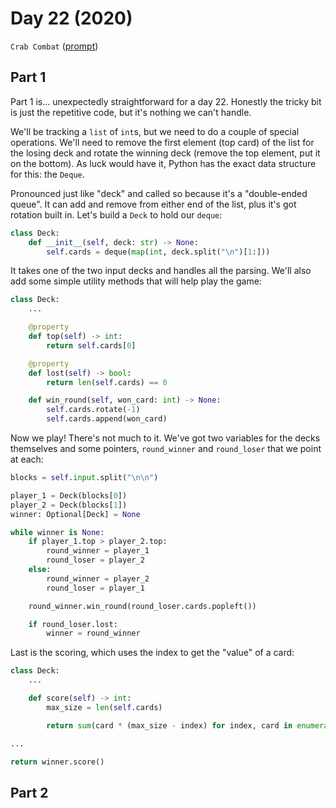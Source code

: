 # Day 22 (2020)

`Crab Combat` ([prompt](https://adventofcode.com/2020/day/22))

## Part 1

Part 1 is... unexpectedly straightforward for a day 22. Honestly the tricky bit is just the repetitive code, but it's nothing we can't handle.

We'll be tracking a `list` of `int`s, but we need to do a couple of special operations. We'll need to remove the first element (top card) of the list for the losing deck and rotate the winning deck (remove the top element, put it on the bottom). As luck would have it, Python has the exact data structure for this: the `Deque`.

Pronounced just like "deck" and called so because it's a "double-ended queue". It can add and remove from either end of the list, plus it's got rotation built in. Let's build a `Deck` to hold our `deque`:

```py
class Deck:
    def __init__(self, deck: str) -> None:
        self.cards = deque(map(int, deck.split("\n")[1:]))
```

It takes one of the two input decks and handles all the parsing. We'll also add some simple utility methods that will help play the game:

```py
class Deck:
    ...

    @property
    def top(self) -> int:
        return self.cards[0]

    @property
    def lost(self) -> bool:
        return len(self.cards) == 0

    def win_round(self, won_card: int) -> None:
        self.cards.rotate(-1)
        self.cards.append(won_card)
```

Now we play! There's not much to it. We've got two variables for the decks themselves and some pointers, `round_winner` and `round_loser` that we point at each:

```py
blocks = self.input.split("\n\n")

player_1 = Deck(blocks[0])
player_2 = Deck(blocks[1])
winner: Optional[Deck] = None

while winner is None:
    if player_1.top > player_2.top:
        round_winner = player_1
        round_loser = player_2
    else:
        round_winner = player_2
        round_loser = player_1

    round_winner.win_round(round_loser.cards.popleft())

    if round_loser.lost:
        winner = round_winner
```

Last is the scoring, which uses the index to get the "value" of a card:

```py
class Deck:
    ...

    def score(self) -> int:
        max_size = len(self.cards)

        return sum(card * (max_size - index) for index, card in enumerate(self.cards))

...

return winner.score()
```

## Part 2

